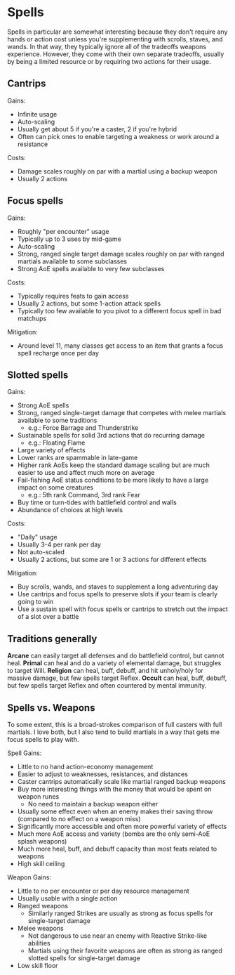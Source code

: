 # Spells

Spells in particular are somewhat interesting because they don't require any hands or action cost unless you're supplementing with scrolls, staves, and wands. In that way, they typically ignore all of the tradeoffs weapons experience. However, they come with their own separate tradeoffs, usually by being a limited resource or by requiring two actions for their usage.

## Cantrips

Gains:

- Infinite usage
- Auto-scaling
- Usually get about 5 if you're a caster, 2 if you're hybrid
- Often can pick ones to enable targeting a weakness or work around a resistance

Costs:

- Damage scales roughly on par with a martial using a backup weapon
- Usually 2 actions

## Focus spells

Gains:

- Roughly "per encounter" usage
- Typically up to 3 uses by mid-game
- Auto-scaling
- Strong, ranged single target damage scales roughly on par with ranged martials available to some subclasses
- Strong AoE spells available to very few subclasses

Costs:

- Typically requires feats to gain access
- Usually 2 actions, but some 1-action attack spells
- Typically too few available to you pivot to a different focus spell in bad matchups

Mitigation:

- Around level 11, many classes get access to an item that grants a focus spell recharge once per day

## Slotted spells

Gains:

- Strong AoE spells
- Strong, ranged single-target damage that competes with melee martials available to some traditions
  - e.g.: Force Barrage and Thunderstrike
- Sustainable spells for solid 3rd actions that do recurring damage
  - e.g.: Floating Flame
- Large variety of effects
- Lower ranks are spammable in late-game
- Higher rank AoEs keep the standard damage scaling but are much easier to use and affect much more on average
- Fail-fishing AoE status conditions to be more likely to have a large impact on some creatures
  - e.g.: 5th rank Command, 3rd rank Fear
- Buy time or turn-tides with battlefield control and walls
- Abundance of choices at high levels

Costs:

- "Daily" usage
- Usually 3-4 per rank per day
- Not auto-scaled
- Usually 2 actions, but some are 1 or 3 actions for different effects

Mitigation:

- Buy scrolls, wands, and staves to supplement a long adventuring day
- Use cantrips and focus spells to preserve slots if your team is clearly going to win
- Use a sustain spell with focus spells or cantrips to stretch out the impact of a slot over a battle

## Traditions generally

**Arcane** can easily target all defenses and do battlefield control, but cannot heal.
**Primal** can heal and do a variety of elemental damage, but struggles to target Will.
**Religion** can heal, buff, debuff, and hit unholy/holy for massive damage, but few spells target Reflex.
**Occult** can heal, buff, debuff, but few spells target Reflex and often countered by mental immunity.

## Spells vs. Weapons

To some extent, this is a broad-strokes comparison of full casters with full martials. I love both, but I also tend to build martials in a way that gets me focus spells to play with.

Spell Gains:

- Little to no hand action-economy management
- Easier to adjust to weaknesses, resistances, and distances
- Caster cantrips automatically scale like martial ranged backup weapons
- Buy more interesting things with the money that would be spent on weapon runes
  - No need to maintain a backup weapon either
- Usually some effect even when an enemy makes their saving throw (compared to no effect on a weapon miss)
- Significantly more accessible and often more powerful variety of effects
- Much more AoE access and variety (bombs are the only semi-AoE splash weapons)
- Much more heal, buff, and debuff capacity than most feats related to weapons
- High skill ceiling

Weapon Gains:

- Little to no per encounter or per day resource management
- Usually usable with a single action
- Ranged weapons
  - Similarly ranged Strikes are usually as strong as focus spells for single-target damage
- Melee weapons
  - Not dangerous to use near an enemy with Reactive Strike-like abilities
  - Martials using their favorite weapons are often as strong as ranged slotted spells for single-target damage
- Low skill floor
